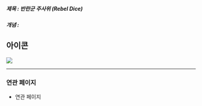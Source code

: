 ##### 제목 : 반란군 주사위 (Rebel Dice)
##### 개념 : 


## 아이콘
<img src="\Assets\ImageName.png"/>


--- 

### 연관 페이지
- 연관 페이지
